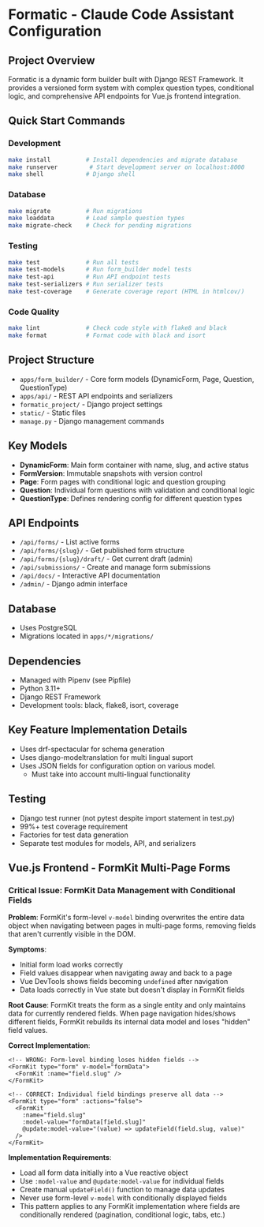 # Formatic - Claude Code Assistant Configuration

## Project Overview
Formatic is a dynamic form builder built with Django REST Framework. It provides a versioned form system with complex question types, conditional logic, and comprehensive API endpoints for Vue.js frontend integration.

## Quick Start Commands

### Development
```bash
make install          # Install dependencies and migrate database
make runserver         # Start development server on localhost:8000
make shell            # Django shell
```

### Database
```bash
make migrate          # Run migrations
make loaddata         # Load sample question types
make migrate-check    # Check for pending migrations
```

### Testing
```bash
make test             # Run all tests
make test-models      # Run form_builder model tests
make test-api         # Run API endpoint tests
make test-serializers # Run serializer tests
make test-coverage    # Generate coverage report (HTML in htmlcov/)
```

### Code Quality
```bash
make lint             # Check code style with flake8 and black
make format           # Format code with black and isort
```

## Project Structure

- `apps/form_builder/` - Core form models (DynamicForm, Page, Question, QuestionType)
- `apps/api/` - REST API endpoints and serializers
- `formatic_project/` - Django project settings
- `static/` - Static files
- `manage.py` - Django management commands

## Key Models

- **DynamicForm**: Main form container with name, slug, and active status
- **FormVersion**: Immutable snapshots with version control
- **Page**: Form pages with conditional logic and question grouping
- **Question**: Individual form questions with validation and conditional logic
- **QuestionType**: Defines rendering config for different question types

## API Endpoints

- `/api/forms/` - List active forms
- `/api/forms/{slug}/` - Get published form structure
- `/api/forms/{slug}/draft/` - Get current draft (admin)
- `/api/submissions/` - Create and manage form submissions
- `/api/docs/` - Interactive API documentation
- `/admin/` - Django admin interface

## Database
- Uses PostgreSQL
- Migrations located in `apps/*/migrations/`

## Dependencies
- Managed with Pipenv (see Pipfile)
- Python 3.11+
- Django REST Framework
- Development tools: black, flake8, isort, coverage

## Key Feature Implementation Details
- Uses drf-spectacular for schema generation
- Uses django-modeltranslation for multi lingual suport
- Uses JSON fields for configuration option on various model.
  - Must take into account multi-lingual functionality

## Testing
- Django test runner (not pytest despite import statement in test.py)
- 99%+ test coverage requirement
- Factories for test data generation
- Separate test modules for models, API, and serializers

## Vue.js Frontend - FormKit Multi-Page Forms

### Critical Issue: FormKit Data Management with Conditional Fields

**Problem**: FormKit's form-level `v-model` binding overwrites the entire data object when navigating between pages in multi-page forms, removing fields that aren't currently visible in the DOM.

**Symptoms**:
- Initial form load works correctly
- Field values disappear when navigating away and back to a page
- Vue DevTools shows fields becoming `undefined` after navigation
- Data loads correctly in Vue state but doesn't display in FormKit fields

**Root Cause**: FormKit treats the form as a single entity and only maintains data for currently rendered fields. When page navigation hides/shows different fields, FormKit rebuilds its internal data model and loses "hidden" field values.

**Correct Implementation**:
```vue
<!-- WRONG: Form-level binding loses hidden fields -->
<FormKit type="form" v-model="formData">
  <FormKit :name="field.slug" />
</FormKit>

<!-- CORRECT: Individual field bindings preserve all data -->
<FormKit type="form" :actions="false">
  <FormKit 
    :name="field.slug"
    :model-value="formData[field.slug]"
    @update:model-value="(value) => updateField(field.slug, value)"
  />
</FormKit>
```

**Implementation Requirements**:
- Load all form data initially into a Vue reactive object
- Use `:model-value` and `@update:model-value` for individual fields
- Create manual `updateField()` function to manage data updates
- Never use form-level `v-model` with conditionally displayed fields
- This pattern applies to any FormKit implementation where fields are conditionally rendered (pagination, conditional logic, tabs, etc.)